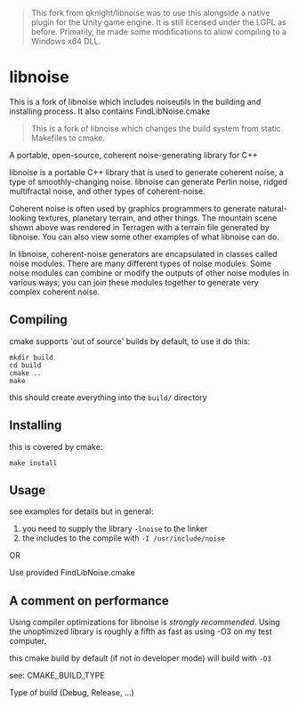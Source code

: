 > This fork from qknight/libnoise was to use this alongside a native plugin for the Unity game engine. It is still licensed under the LGPL as before. Primarily, he made some modifications to allow compiling to a Windows x64 DLL.

libnoise
========

This is a fork of libnoise which includes noiseutils in the building and installing process.
It also contains FindLibNoise.cmake

> This is a fork of libnoise which changes the build system from static Makefiles to cmake.

A portable, open-source, coherent noise-generating library for C++

libnoise is a portable C++ library that is used to generate coherent noise, a type of smoothly-changing noise.
libnoise can generate Perlin noise, ridged multifractal noise, and other types of coherent-noise.

Coherent noise is often used by graphics programmers to generate natural-looking textures, planetary terrain,
and other things. The mountain scene shown above was rendered in Terragen with a terrain file generated by libnoise.
You can also view some other examples of what libnoise can do.

In libnoise, coherent-noise generators are encapsulated in classes called noise modules.
There are many different types of noise modules. Some noise modules can combine or modify the outputs
of other noise modules in various ways; you can join these modules together to generate very complex coherent noise.

Compiling
---------

cmake supports 'out of source' builds by default, to use it do this:

```shell
mkdir build
cd build
cmake ..
make
```

this should create everything into the `build/` directory

Installing
----------

this is covered by cmake:

```shell
make install
```

Usage
-----

see examples for details but in general:

 1. you need to supply the library `-lnoise` to the linker
 2. the includes to the compile with `-I /usr/include/noise`

OR

Use provided FindLibNoise.cmake

A comment on performance
------------------------

Using compiler optimizations for libnoise is *strongly recommended*.  Using the
unoptimized library is roughly a fifth as fast as using -O3 on my test
computer.

this cmake build by default (if not in developer mode) will build with `-O3`


see:
CMAKE_BUILD_TYPE

Type of build (Debug, Release, ...)
